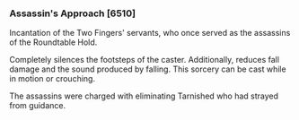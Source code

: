 ### Assassin's Approach [6510]

Incantation of the Two Fingers' servants, who once served as the assassins of the Roundtable Hold.

Completely silences the footsteps of the caster. Additionally, reduces fall damage and the sound produced by falling. This sorcery can be cast while in motion or crouching.

The assassins were charged with eliminating Tarnished who had strayed from guidance.